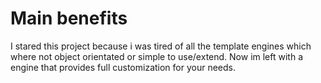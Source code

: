 # Main benefits

I stared this project because i was tired of all the template engines which where not object orientated or simple to use/extend.
Now im left with a engine that provides full customization for your needs.
